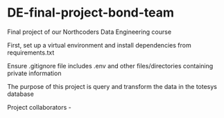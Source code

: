 # DE-final-project-bond-team

Final project of our Northcoders Data Engineering course 

First, set up a virtual environment and install dependencies from requirements.txt

Ensure .gitignore file includes .env and other files/directories containing private information

The purpose of this project is query and transform the data in the totesys database

Project collaborators - 
